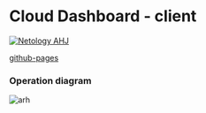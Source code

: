 # Cloud Dashboard - client

[![Netology AHJ](https://github.com/O-R-C/ahj-homeworks-sse-ws-2-client/actions/workflows/web.yml/badge.svg)](https://github.com/O-R-C/ahj-homeworks-sse-ws-2-client/actions/workflows/web.yml)

[github-pages](https://o-r-c.github.io/ahj-homeworks-sse-ws-2-client/)                                                                                                 
### Operation diagram

![arh](https://www.plantuml.com/plantuml/png/nPL1Rzf048Nl_XLJJgsKgafoYqeLIcY4H6naQ7lf8HllY5ZOkzRk6jGY__SEwvNjD5ja2GKEI8CPl_TslZ6-rOOfK-PPeDUfA9XYEIZKXHGQ7r1hjiAlcCdjI2cv1QDA3DuLYgro1WRbd_eAAuqKPVw4AWY6GrWiH_4IXiFWMKY383UeuATKwqoku0QoL1iKy4l0O1RT3u9Fq6cR2ieZ4jGl6yVnPBISt0tsjLLlwcW-TtKyUOX-k7gSfSdQLZF9EF96bgwzDAHE5CRdrferLXqVM_9K9r88J0nokc0FFux2S39UJgDmFm4d__dZ5rYW8aDoscfmTwLI1Buif5imapp3hfxH1N1c65GKtJjILXGeECpawls-yKFWlCYrqTJKaOfLE-6tSJui-fh7HGTvzVzTS3uioq1XWfiKUVkxdNiDpMsTJwARmX4cHnUoooTHo4X0uBQvFzZPnwG2ps3dIfA1fjcISiflw4E72hz5D_0OKzPqWvmSQz54vZaJVF08rTlCVqTVAsZMhZsLUuHUPQo3SQZEimykbb_Ojm9TBBM7nHz_3yDfUD-JFtMJOyhz2s1PD_V2zCxXlpo2_y9gdWJ_fO-__LFsyRV1piVVnUh1NvMYPVBqcx1OyEuLq1FylliWULbum5yT1LuMf-5-vUFkvkFZBelYdDmfLY_kBgYFVVqgxec-RZu0Ns5E0XxyrqVWZwteQHRWshS0zP0y2s2JdMi178vU2y0nGuF_yhybkpBF_W80)
